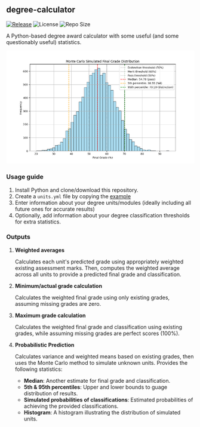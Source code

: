 ## degree-calculator

[![Release](https://img.shields.io/github/v/release/samcole8/degree-calculator)](https://github.com/samcole8/degree-calculator/releases/latest)
![License](https://img.shields.io/badge/license-GPL--3.0-blue)
![Repo Size](https://img.shields.io/github/repo-size/samcole8/degree-calculator)

A Python-based degree award calculator with some useful (and some questionably useful) statistics.

![Histogram showing simulated grade distribution](resources/final_grade_distribution.png)

### Usage guide

1. Install Python and clone/download this repository.
2. Create a `units.yml` file by copying the [example](degree-calculator/units.example.yml)
3. Enter information about your degree units/modules (ideally including all future ones for accurate results)
4. Optionally, add information about your degree classification thresholds for extra statistics.

### Outputs

1. **Weighted averages**  
    
    Calculates each unit's predicted grade using appropriately weighted existing assessment marks. Then, computes the weighted average across all units to provide a predicted final grade and classification.

2. **Minimum/actual grade calculation**

    Calculates the weighted final grade using only existing grades, assuming missing grades are zero.

3. **Maximum grade calculation**

    Calculates the weighted final grade and classification using existing grades, while assuming missing grades are perfect scores (100%).

4. **Probabilistic Prediction**

    Calculates variance and weighted means based on existing grades, then uses the Monte Carlo method to simulate unknown units. Provides the following statistics:

    - **Median**: Another estimate for final grade and classification.
    - **5th & 95th percentiles**: Upper and lower bounds to guage distribution of results.
    - **Simulated probabilities of classifications**: Estimated probabilities of achieving the provided classifications.
    - **Histogram**: A histogram illustrating the distribution of simulated units.
